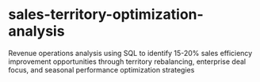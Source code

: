 # sales-territory-optimization-analysis
Revenue operations analysis using SQL to identify 15-20% sales efficiency improvement opportunities through territory rebalancing, enterprise deal focus, and seasonal performance optimization strategies
